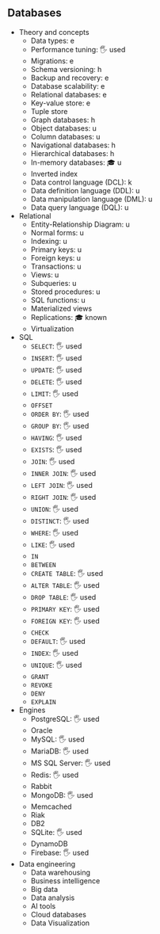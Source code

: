 ## Databases

- Theory and concepts
  - Data types: e
  - Performance tuning: 🖐️ used
  - Migrations: e
  - Schema versioning: h
  - Backup and recovery: e
  - Database scalability: e
  - Relational databases: e
  - Key-value store: e
  - Tuple store
  - Graph databases: h
  - Object databases: u
  - Column databases: u
  - Navigational databases: h
  - Hierarchical databases: h
  - In-memory databases: 🎓 u
  - Inverted index
  - Data control language (DCL): k
  - Data definition language (DDL): u
  - Data manipulation language (DML): u
  - Data query language (DQL): u
- Relational
  - Entity-Relationship Diagram: u
  - Normal forms: u
  - Indexing: u
  - Primary keys: u
  - Foreign keys: u
  - Transactions: u
  - Views: u
  - Subqueries: u
  - Stored procedures: u
  - SQL functions: u
  - Materialized views
  - Replications: 🎓 known
  - Virtualization
- SQL
  - `SELECT`: 🖐️ used
  - `INSERT`: 🖐️ used
  - `UPDATE`: 🖐️ used
  - `DELETE`: 🖐️ used
  - `LIMIT`: 🖐️ used
  - `OFFSET`
  - `ORDER BY`: 🖐️ used
  - `GROUP BY`: 🖐️ used
  - `HAVING`: 🖐️ used
  - `EXISTS`: 🖐️ used
  - `JOIN`: 🖐️ used
  - `INNER JOIN`: 🖐️ used
  - `LEFT JOIN`: 🖐️ used
  - `RIGHT JOIN`: 🖐️ used
  - `UNION`: 🖐️ used
  - `DISTINCT`: 🖐️ used
  - `WHERE`: 🖐️ used
  - `LIKE`: 🖐️ used
  - `IN`
  - `BETWEEN`
  - `CREATE TABLE`: 🖐️ used
  - `ALTER TABLE`: 🖐️ used
  - `DROP TABLE`: 🖐️ used
  - `PRIMARY KEY`: 🖐️ used
  - `FOREIGN KEY`: 🖐️ used
  - `CHECK`
  - `DEFAULT`: 🖐️ used
  - `INDEX`: 🖐️ used
  - `UNIQUE`: 🖐️ used
  - `GRANT`
  - `REVOKE`
  - `DENY`
  - `EXPLAIN`
- Engines
  - PostgreSQL: 🖐️ used
  - Oracle
  - MySQL: 🖐️ used
  - MariaDB: 🖐️ used
  - MS SQL Server: 🖐️ used
  - Redis: 🖐️ used
  - Rabbit
  - MongoDB: 🖐️ used
  - Memcached
  - Riak
  - DB2
  - SQLite: 🖐️ used
  - DynamoDB
  - Firebase: 🖐️ used
- Data engineering
  - Data warehousing
  - Business intelligence
  - Big data
  - Data analysis
  - AI tools
  - Cloud databases
  - Data Visualization
